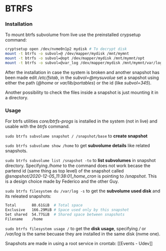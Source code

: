 # BTRFS
### Installation
To mount btrfs subvolume from live use the preinstalled crypsetup command:

```bash
cryptsetup open /dev/nvme0n1p2 mydisk # To decrypt disk
mount -t btrfs -o subvol=@ /dev/mapper/mydisk /mnt/mymnt
mount -t btrfs -o subvol=@opt /dev/mapper/mydisk /mnt/mymnt/opt
mount -t btrfs -o subvol=@var_log /dev/mapper/mydisk /mnt/mymnt/var/log
```

After the installation in case the system is broken and another snapshot has been made edit */etc/fstab*, in the *subvol=@mysuvolue* set a snapshot using either the path (*@home* or *var/lib/portables*) or the id (like *subvol=345*).

Another possibility to check the files inside a snapshot is just mounting it in a directory.

### Usage
For btrfs utilities *core/btrfs-progs* is installed in the system (not in live) and usable with the *btrfs* command.

`sudo btrfs subvolume snapshot / /snapshot/base` to **create snapshot**

`sudo btrfs subvolume show /home` to get **subvolume details** like related snapshots.

`sudo btrfs subvolume list /snapshot -to` to **list subvolumes** in snapshot directory. Specifying */home* to the command does not work becase the partend id (same thing as top level) of the snapshot called *@snapshot/2020-12-05_11:38:01_home_cron* is pointing to */snapshot*. This is a design choice made by Federico and the other Guy.

`sudo btrfs filesystem du /var/log -s` to get the **subvolume used disk** and its releated snapshots:

```bash
Total       80.61GiB  # Total space
Exclusive   166.29MiB # Space used only by this snapshot
Set shared  54.77GiB  # Shared space between snapshots
Filename    /home
```

`sudo btrfs filesystem usage /` to get the **disk usage**, specifying */* or */var/log* is the same becuase they are installed in the same disk (nvme one).

Snapshots are made in using a root service in crontab: [[Events - Udev]]
